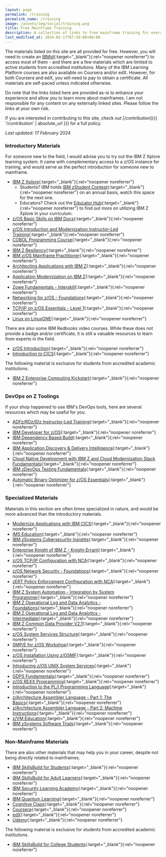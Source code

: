 ```yaml
---
layout: page
permalink: /training
permalink_name: /training
image: /assets/img/social/training.png
title: Free Mainframe Training
description: A collection of links to free mainframe training for everyone to enjoy.
last_modified_at: 2024-02-17T07:50:00+08:00
---
```


The materials listed on this site are all provided for free. However, you will need to create an [IBMid](https://www.ibm.com/account/){:target="_blank"}{:rel="noopener noreferrer"} to access most of them - and there are a few materials which are limited to active students from accredited institutions. Many of the IBM Learning Platform courses are also available on Coursera and/or edX. However, for both Coursera and edX, you will need to pay to obtain a certificate. All materials are self-paced unless indicated otherwise.

Do note that the links listed here are provided as-is to enhance your experience and allow you to learn more about mainframes. I am not responsible for any content on any externally linked sites. Please follow the links at your own risk.

If you are interested in contributing to this site, check out [/contribution]({{ '/contribution' | absolute_url }}) for a full policy.

*Last updated: 17 February 2024*

### Introductory Materials

For someone new to the field, I would advise you to try out the IBM Z Xplore learning system. It came with complementary access to a z/OS instance for training, and would serve as the perfect introduction for someone new to mainframe.

- [IBM Z Xplore](https://www.ibm.com/community/z/talent/get-started/){:target="_blank"}{:rel="noopener noreferrer"}
  * Students? IBM holds [IBM zStudent Contest](https://www.hackerearth.com/challenges/hackathon/ibm-z-student-contest-2022/){:target="_blank"}{:rel="noopener noreferrer"} on an annual basis, watch this space for the next one.
  * Educators? Check out the [Educator Hub](https://ibm.biz/educatorhub){:target="_blank"}{:rel="noopener noreferrer"} to find out more on utilizing IBM Z Xplore in your curriculum.
- [z/OS Basic Skills on IBM Docs](https://www.ibm.com/docs/en/zos-basic-skills){:target="_blank"}{:rel="noopener noreferrer"}
- [z/OS Introduction and Modernization Instructor-Led Training](https://ibm.biz/zOSclass){:target="_blank"}{:rel="noopener noreferrer"}
- [COBOL Programming Course](https://github.com/openmainframeproject/cobol-programming-course){:target="_blank"}{:rel="noopener noreferrer"}
- [IBM Z Resiliency](https://www.credly.com/org/ibm/badge/ibm-z-resiliency){:target="_blank"}{:rel="noopener noreferrer"}
- [IBM z/OS Mainframe Practitioner](https://www.credly.com/org/ibm/badge/ibm-z-os-mainframe-practitioner){:target="_blank"}{:rel="noopener noreferrer"}
- [Architecting Applications with IBM Z](https://www.credly.com/org/ibm/badge/architecting-applications-with-ibm-z){:target="_blank"}{:rel="noopener noreferrer"}
- [Application Modernization on IBM Z](https://www.credly.com/org/ibm/badge/application-modernization-with-ibm-z){:target="_blank"}{:rel="noopener noreferrer"}
- [Zowe Fundamentals - Interskill](https://www.interskill.com/course-catalog/Zowe-Fundamentals.html){:target="_blank"}{:rel="noopener noreferrer"}
- [Networking for z/OS - Foundations](https://www.credly.com/org/ibm/badge/networking-on-z-os-foundations){:target="_blank"}{:rel="noopener noreferrer"}
- [TCP/IP on z/OS Essentials - Level 1](https://www.credly.com/org/ibm/badge/tcp-ip-on-z-os-essentials-level-1){:target="_blank"}{:rel="noopener noreferrer"}
- [Linux on LinuxONE](https://www.credly.com/org/ibm/badge/linux-on-linuxone){:target="_blank"}{:rel="noopener noreferrer"}

There are also some IBM Redbooks video courses. While these does not provide a badge and/or certificate, it is still a valuable resources to learn from experts in the field.

- [z/OS Introduction](https://www.redbooks.ibm.com/redbooks.nsf/redbookabstracts/crse0304.html){:target="_blank"}{:rel="noopener noreferrer"}
- [Introduction to CICS](https://www.redbooks.ibm.com/abstracts/crse0303.html){:target="_blank"}{:rel="noopener noreferrer"}

The following material is exclusive for students from accredited academic institutions.

- [IBM Z Enterprise Computing Kickstart](https://www.ibm.com/academic/technology/ibm-z){:target="_blank"}{:rel="noopener noreferrer"}

### DevOps on Z Toolings

If your shop happened to use IBM's DevOps tools, here are several resources which may be useful for you.

- [ADFz/RDz/IDz Instructor-Led Training](https://ibm.github.io/mainframe-downloads/Training/adfz-instructor-led-learning.html){:target="_blank"}{:rel="noopener noreferrer"}
- [IBM Developer for z/OS](https://ibm.github.io/mainframe-downloads/DevOps_Acceleration_Program/idz-self-paced-learning.html){:target="_blank"}{:rel="noopener noreferrer"}
- [IBM Dependency Based Build](https://ibm.github.io/mainframe-downloads/Training/dbb-self-paced-learning.html){:target="_blank"}{:rel="noopener noreferrer"}
- [IBM Application Discovery & Delivery Intelligence](https://ibm.github.io/mainframe-downloads/Training/addi-self-paced-learning.html){:target="_blank"}{:rel="noopener noreferrer"}
- [Cloud Native Development with IBM Z and Cloud Modernization Stack Fundamentals](https://ibm.github.io/mainframe-downloads/Training/wazideveloper-self-paced-learning.html){:target="_blank"}{:rel="noopener noreferrer"}
- [IBM zDevOps Testing Fundamentals](https://ibm.github.io/mainframe-downloads/Training/zdevops-testing-learning.html){:target="_blank"}{:rel="noopener noreferrer"}
- [Automatic Binary Optimizer for z/OS Essentials](https://www.credly.com/org/ibm/badge/automatic-binary-optimizer-for-z-os-essentials-v2){:target="_blank"}{:rel="noopener noreferrer"}

### Specialized Materials

Materials in this section are often times specialized in nature, and would be more advanced than the introductory materials.

- [Modernize Applications with IBM CICS](https://www.credly.com/org/ibm/badge/modernize-applications-with-ibm-cics){:target="_blank"}{:rel="noopener noreferrer"}
- [IMS Education](https://imsdev.github.io/ims-education.html){:target="_blank"}{:rel="noopener noreferrer"}
- [IBM zSystems Cybersecurity Insights](https://www.credly.com/org/ibm/badge/ibm-zsystems-cybersecurity-insights){:target="_blank"}{:rel="noopener noreferrer"}
- [Enterprise Knight of IBM Z - Knight-Errant](https://www.credly.com/org/ibm/badge/ibm-z-secure-engineering-knight-errant){:target="_blank"}{:rel="noopener noreferrer"}
- [z/OS TCP/IP Configuration with NCA](https://www.credly.com/org/ibm/badge/z-os-tcp-ip-configuration-with-nca){:target="_blank"}{:rel="noopener noreferrer"}
- [z/OS Network Security - Foundations](https://www.credly.com/org/ibm/badge/z-os-network-security-foundations){:target="_blank"}{:rel="noopener noreferrer"}
- [zERT Policy Enforcement Configuration with NCA](https://www.credly.com/org/ibm/badge/zert-policy-enforcement-configuration-with-nca){:target="_blank"}{:rel="noopener noreferrer"}
- [IBM Z System Automation - Integration by System Programmer](https://www.credly.com/org/ibm/badge/ibm-z-system-automation-integration-by-system-progr){:target="_blank"}{:rel="noopener noreferrer"}
- [IBM Z Operational Log and Data Analytics - Foundations](https://www.credly.com/org/ibm/badge/ibm-z-operational-log-and-data-analytics-foundation){:target="_blank"}{:rel="noopener noreferrer"}
- [IBM Z Operational Log and Data Analytics - Intermediate](https://www.credly.com/org/ibm/badge/ibm-z-operational-log-and-data-analytics){:target="_blank"}{:rel="noopener noreferrer"}
- [IBM Z Common Data Provider V2.1](https://www.credly.com/org/ibm/badge/ibm-z-common-data-provider-v2-1-foundations){:target="_blank"}{:rel="noopener noreferrer"}
- [z/OS System Services Structure](https://www.credly.com/org/ibm/badge/z-os-system-services-structure){:target="_blank"}{:rel="noopener noreferrer"}
- [SMP/E for z/OS Workshop](https://www.credly.com/org/ibm/badge/smp-e-for-z-os-workshop){:target="_blank"}{:rel="noopener noreferrer"}
- [z/OS Installation Using z/OSMF](https://www.credly.com/org/ibm/badge/z-os-installation-using-z-osmf){:target="_blank"}{:rel="noopener noreferrer"}
- [Introducing z/OS UNIX System Services](https://www.credly.com/org/ibm/badge/introducing-z-os-unix-system-services){:target="_blank"}{:rel="noopener noreferrer"}
- [GDPS Fundamentals](https://www.credly.com/org/ibm/badge/gdps-fundamentals){:target="_blank"}{:rel="noopener noreferrer"}
- [z/OS REXX Programming](https://www.credly.com/org/ibm/badge/z-os-rexx-programming){:target="_blank"}{:rel="noopener noreferrer"}
- [Introduction to the PL/I Programming Language](https://www.credly.com/org/ibm/badge/introduction-to-the-pl-i-programming-language){:target="_blank"}{:rel="noopener noreferrer"}
- [z/Architecture Assembler Language - Part 1: The Basics](https://www.credly.com/org/ibm/badge/z-architecture-assembler-language-part-1-the-basics){:target="_blank"}{:rel="noopener noreferrer"}
- [z/Architecture Assembler Language - Part 2: Machine Instructions](https://www.credly.com/org/ibm/badge/z-architecture-assembler-language-part-2-machine-in){:target="_blank"}{:rel="noopener noreferrer"}
- [z/VM Education](https://www.vm.ibm.com/education/){:target="_blank"}{:rel="noopener noreferrer"}
- [IBM zSystems Software Trials](https://www.ibm.com/z/trials){:target="_blank"}{:rel="noopener noreferrer"}

### Non-Mainframe Materials

There are also other materials that may help you in your career, despite not being directly related to mainframes.

- [IBM SkillsBuild for Students](https://skillsbuild.org/students){:target="_blank"}{:rel="noopener noreferrer"}
- [IBM SkillsBuild for Adult Learners](https://skillsbuild.org/adult-learners){:target="_blank"}{:rel="noopener noreferrer"}
- [IBM Security Learning Academy](https://www.securitylearningacademy.com/){:target="_blank"}{:rel="noopener noreferrer"}
- [IBM Quantum Learning](https://learning.quantum-computing.ibm.com/catalog){:target="_blank"}{:rel="noopener noreferrer"}
- [Cognitive Class](https://cognitiveclass.ai/){:target="_blank"}{:rel="noopener noreferrer"}
- [Coursera](https://www.coursera.org/){:target="_blank"}{:rel="noopener noreferrer"}
- [edX](https://www.edx.org/){:target="_blank"}{:rel="noopener noreferrer"}
- [Udemy](https://www.udemy.com/){:target="_blank"}{:rel="noopener noreferrer"}

The following material is exclusive for students from accredited academic institutions.

- [IBM SkillsBuild for College Students](https://skillsbuild.org/college-students){:target="_blank"}{:rel="noopener noreferrer"}